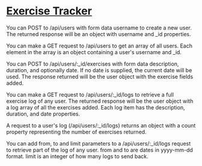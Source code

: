 # [Exercise Tracker](https://www.freecodecamp.org/learn/apis-and-microservices/apis-and-microservices-projects/exercise-tracker)

You can POST to /api/users with form data username to create a new user. The returned response will be an object with username and _id properties.

You can make a GET request to /api/users to get an array of all users. Each element in the array is an object containing a user's username and _id.

You can POST to /api/users/:_id/exercises with form data description, duration, and optionally date. If no date is supplied, the current date will be used. The response returned will be the user object with the exercise fields added.

You can make a GET request to /api/users/:_id/logs to retrieve a full exercise log of any user. The returned response will be the user object with a log array of all the exercises added. Each log item has the description, duration, and date properties.

A request to a user's log (/api/users/:_id/logs) returns an object with a count property representing the number of exercises returned.

You can add from, to and limit parameters to a /api/users/:_id/logs request to retrieve part of the log of any user. from and to are dates in yyyy-mm-dd format. limit is an integer of how many logs to send back.
